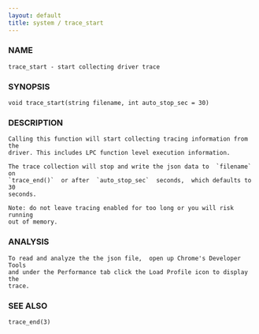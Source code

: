 ```yaml
---
layout: default
title: system / trace_start
---
```


### NAME

    trace_start - start collecting driver trace

### SYNOPSIS

    void trace_start(string filename, int auto_stop_sec = 30)

### DESCRIPTION

    Calling this function will start collecting tracing information from the
    driver. This includes LPC function level execution information.

    The trace collection will stop and write the json data to  `filename` on
    `trace_end()`  or after  `auto_stop_sec`  seconds,  which defaults to 30 
    seconds.

    Note: do not leave tracing enabled for too long or you will risk running
    out of memory.

### ANALYSIS

    To read and analyze the the json file,  open up Chrome's Developer Tools
    and under the Performance tab click the Load Profile icon to display the
    trace.

### SEE ALSO

    trace_end(3)

